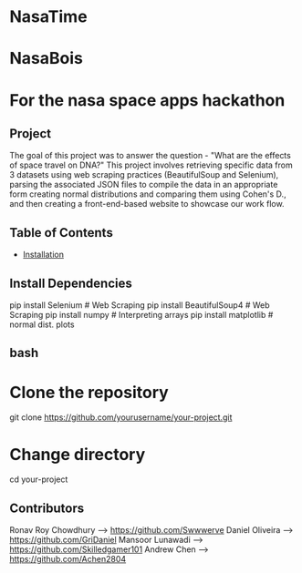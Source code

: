 # NasaTime
# NasaBois
# For the nasa space apps hackathon

## Project
The goal of this project was to answer the question - "What are the effects of space travel on DNA?"
This project involves retrieving specific data from 3 datasets using web scraping practices (BeautifulSoup and Selenium), parsing the associated JSON files to compile the data in an appropriate form
creating normal distributions and comparing them using Cohen's D., and then creating a front-end-based website to showcase our work flow.

## Table of Contents

- [Installation](#installation)

## Install Dependencies
pip install Selenium # Web Scraping
pip install BeautifulSoup4 # Web Scraping 
pip install numpy # Interpreting arrays
pip install matplotlib # normal dist. plots

## bash
# Clone the repository
git clone https://github.com/yourusername/your-project.git

# Change directory
cd your-project

## Contributors
Ronav Roy Chowdhury --> https://github.com/Swwwerve
Daniel Oliveira --> https://github.com/GriDaniel 
Mansoor Lunawadi --> https://github.com/Skilledgamer101
Andrew Chen --> https://github.com/Achen2804
